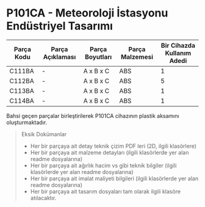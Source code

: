 # P101CA - Meteoroloji İstasyonu Endüstriyel Tasarımı

| Parça Kodu | Parça Açıklaması | Parça Boyutları | Parça Malzemesi | Bir Cihazda Kullanım Adedi |
|------------|------------------|-----------------|-----------------|----------------------------|
| C111BA     | -                | A x B x C       | ABS             | 1                          |
| C112BA     | -                | A x B x C       | ABS             | 5                          |
| C113BA     | -                | A x B x C       | ABS             | 1                          |
| C114BA     | -                | A x B x C       | ABS             | 1                          |

Bahsi geçen parçalar birleştirilerek P101CA cihazının plastik aksamını oluşturmaktadır. 


> Eksik Dokümanlar
> - Her bir parçaya ait detay teknik çizim PDF leri (2D, ilgili klasörlere)
> - Her bir parçaya ait malzeme detayları (ilgili klasörlerde yer alan readme dosyalarına)
> - Her bir parçaya ait ağırlık hacim vs gibi teknik bilgiler (ilgili klasörlerde yer alan readme dosyalarına)
> - Her bir parçaya ait imalat maliyeti bilgileri (ilgili klasörlerde yer alan readme dosyalarına)
> - Her bir parçaya ait tasarım dosyaları tam olarak ilgili klasöre atılacaktır. 